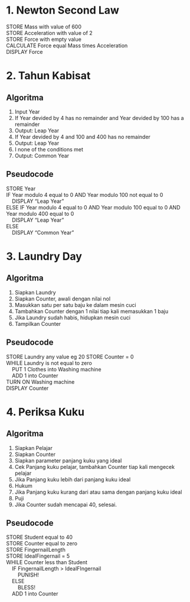 # 1. Newton Second Law

STORE Mass with value of 600  
STORE Acceleration with value of 2  
STORE Force with empty value  
CALCULATE Force equal Mass times Acceleration  
DISPLAY Force

# 2. Tahun Kabisat

## Algoritma

1. Input Year
2. If Year devided by 4 has no remainder and Year devided by 100 has a remainder
3. Output: Leap Year
4. If Year devided by 4 and 100 and 400 has no remainder
5. Output: Leap Year
6. I none of the conditions met
7. Output: Common Year

## Pseudocode

STORE Year  
IF Year modulo 4 equal to 0 AND Year modulo 100 not equal to 0  
&nbsp;&nbsp;&nbsp;&nbsp;DISPLAY “Leap Year”  
ELSE IF Year modulo 4 equal to 0 AND Year modulo 100 equal to 0 AND Year modulo 400 equal to 0  
&nbsp;&nbsp;&nbsp;&nbsp;DISPLAY “Leap Year”  
ELSE  
&nbsp;&nbsp;&nbsp;&nbsp;DISPLAY “Common Year”

# 3. Laundry Day

## Algoritma

1.  Siapkan Laundry
2.  Siapkan Counter, awali dengan nilai nol
3.  Masukkan satu per satu baju ke dalam mesin cuci
4.  Tambahkan Counter dengan 1 nilai tiap kali memasukkan 1 baju
5.  Jika Laundry sudah habis, hidupkan mesin cuci
6.  Tampilkan Counter

## Pseudocode

STORE Laundry any value eg 20
STORE Counter = 0  
WHILE Laundry is not equal to zero  
&nbsp;&nbsp;&nbsp;&nbsp;PUT 1 Clothes into Washing machine  
&nbsp;&nbsp;&nbsp;&nbsp;ADD 1 into Counter  
TURN ON Washing machine  
DISPLAY Counter

# 4. Periksa Kuku

## Algoritma

1. Siapkan Pelajar
2. Siapkan Counter
3. Siapkan parameter panjang kuku yang ideal
4. Cek Panjang kuku pelajar, tambahkan Counter tiap kali mengecek pelajar
5. Jika Panjang kuku lebih dari panjang kuku ideal
6. Hukum
7. Jika Panjang kuku kurang dari atau sama dengan panjang kuku ideal
8. Puji
9. Jika Counter sudah mencapai 40, selesai.

## Pseudocode

STORE Student equal to 40  
STORE Counter equal to zero  
STORE FingernailLength  
STORE IdealFingernail = 5  
WHILE Counter less than Student  
&nbsp;&nbsp;&nbsp;&nbsp;IF FingernailLength > IdealFIngernail  
&nbsp;&nbsp;&nbsp;&nbsp;&nbsp;&nbsp;&nbsp;&nbsp;PUNISH!  
&nbsp;&nbsp;&nbsp;&nbsp;ELSE  
&nbsp;&nbsp;&nbsp;&nbsp;&nbsp;&nbsp;&nbsp;&nbsp;BLESS!  
&nbsp;&nbsp;&nbsp;&nbsp;ADD 1 into Counter
